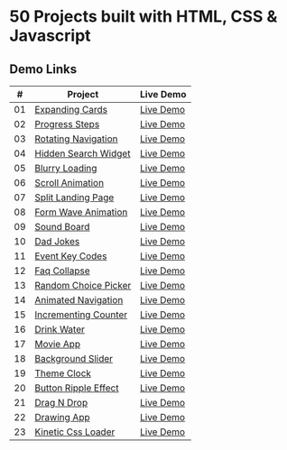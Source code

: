 # 50 Projects built with HTML, CSS & Javascript

## Demo Links

| #   | Project                                                                                                        | Live Demo                                                                                           |
| --- | -------------------------------------------------------------------------------------------------------------- | --------------------------------------------------------------------------------------------------- |
| 01  | [Expanding Cards](https://github.com/ersinctky/50-projects-html-css-js/tree/main/01-expanding-cards)           | [Live Demo](https://ersinctky.github.io/50-projects-html-css-js/01-expanding-cards/index.html)      |
| 02  | [Progress Steps](https://github.com/ersinctky/50-projects-html-css-js/tree/main/02-progress-steps)             | [Live Demo](https://ersinctky.github.io/50-projects-html-css-js/02-progress-steps/index.html)       |
| 03  | [Rotating Navigation](https://github.com/ersinctky/50-projects-html-css-js/tree/main/03-rotating-navigation)   | [Live Demo](https://ersinctky.github.io/50-projects-html-css-js/03-rotating-navigation/index.html)  |
| 04  | [Hidden Search Widget](https://github.com/ersinctky/50-projects-html-css-js/tree/main/04-hidden-search-widget) | [Live Demo](https://ersinctky.github.io/50-projects-html-css-js/04-hidden-search-widget/index.html) |
| 05  | [Blurry Loading](https://github.com/ersinctky/50-projects-html-css-js/tree/main/05-blurry-loading)             | [Live Demo](https://ersinctky.github.io/50-projects-html-css-js/05-blurry-loading/index.html)       |
| 06  | [Scroll Animation](https://github.com/ersinctky/50-projects-html-css-js/tree/main/06-scroll-animation)         | [Live Demo](https://ersinctky.github.io/50-projects-html-css-js/06-scroll-animation/index.html)     |
| 07  | [Split Landing Page](https://github.com/ersinctky/50-projects-html-css-js/tree/main/07-split-landing-page)     | [Live Demo](https://ersinctky.github.io/50-projects-html-css-js/07-split-landing-page/index.html)   |
| 08  | [Form Wave Animation](https://github.com/ersinctky/50-projects-html-css-js/tree/main/08-form-wave-animation)   | [Live Demo](https://ersinctky.github.io/50-projects-html-css-js/08-form-wave-animation/index.html)  |
| 09  | [Sound Board](https://github.com/ersinctky/50-projects-html-css-js/tree/main/09-sound-board)                   | [Live Demo](https://ersinctky.github.io/50-projects-html-css-js/09-sound-board/index.html)          |
| 10  | [Dad Jokes](https://github.com/ersinctky/50-projects-html-css-js/tree/main/10-dad-jokes)                       | [Live Demo](https://ersinctky.github.io/50-projects-html-css-js/10-dad-jokes/index.html)            |
| 11  | [Event Key Codes](https://github.com/ersinctky/50-projects-html-css-js/tree/main/11-event-key-codes)           | [Live Demo](https://ersinctky.github.io/50-projects-html-css-js/11-event-key-codes/index.html)      |
| 12  | [Faq Collapse](https://github.com/ersinctky/50-projects-html-css-js/tree/main/12-faq-collapse)                 | [Live Demo](https://ersinctky.github.io/50-projects-html-css-js/12-faq-collapse/index.html)         |
| 13  | [Random Choice Picker](https://github.com/ersinctky/50-projects-html-css-js/tree/main/13-random-choice-picker) | [Live Demo](https://ersinctky.github.io/50-projects-html-css-js/13-random-choice-picker/index.html) |
| 14  | [Animated Navigation](https://github.com/ersinctky/50-projects-html-css-js/tree/main/14-animated-navigation)   | [Live Demo](https://ersinctky.github.io/50-projects-html-css-js/14-animated-navigation/index.html)  |
| 15  | [Incrementing Counter](https://github.com/ersinctky/50-projects-html-css-js/tree/main/15-incrementing-counter) | [Live Demo](https://ersinctky.github.io/50-projects-html-css-js/15-incrementing-counter/index.html) |
| 16  | [Drink Water](https://github.com/ersinctky/50-projects-html-css-js/tree/main/16-drink-water)                   | [Live Demo](https://ersinctky.github.io/50-projects-html-css-js/16-drink-water/index.html)          |
| 17  | [Movie App](https://github.com/ersinctky/50-projects-html-css-js/tree/main/17-movie-app)                       | [Live Demo](https://ersinctky.github.io/50-projects-html-css-js/17-movie-app/index.html)            |
| 18  | [Background Slider](https://github.com/ersinctky/50-projects-html-css-js/tree/main/18-background-slider)       | [Live Demo](https://ersinctky.github.io/50-projects-html-css-js/18-background-slider/index.html)    |
| 19  | [Theme Clock](https://github.com/ersinctky/50-projects-html-css-js/tree/main/19-theme-clock)                   | [Live Demo](https://ersinctky.github.io/50-projects-html-css-js/19-theme-clock/index.html)          |
| 20  | [Button Ripple Effect](https://github.com/ersinctky/50-projects-html-css-js/tree/main/20-button-ripple-effect) | [Live Demo](https://ersinctky.github.io/50-projects-html-css-js/20-button-ripple-effect/index.html) |
| 21  | [Drag N Drop](https://github.com/ersinctky/50-projects-html-css-js/tree/main/21-drag-n-drop)                   | [Live Demo](https://ersinctky.github.io/50-projects-html-css-js/21-drag-n-drop/index.html)          |
| 22  | [Drawing App](https://github.com/ersinctky/50-projects-html-css-js/tree/main/22-drawing-app)                   | [Live Demo](https://ersinctky.github.io/50-projects-html-css-js/22-drawing-app/index.html)          |
| 23  | [Kinetic Css Loader](https://github.com/ersinctky/50-projects-html-css-js/tree/main/23-kinetic-css-loader)     | [Live Demo](https://ersinctky.github.io/50-projects-html-css-js/23-kinetic-css-loader/index.html)   |
